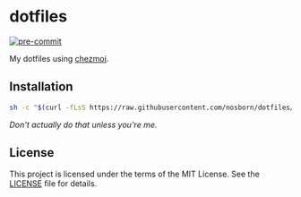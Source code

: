 # dotfiles

[![pre-commit](https://img.shields.io/badge/pre--commit-enabled-brightgreen?logo=pre-commit&logoColor=white)](https://github.com/pre-commit/pre-commit)

My dotfiles using [chezmoi](https://www.chezmoi.io).

## Installation

```sh
sh -c "$(curl -fLsS https://raw.githubusercontent.com/nosborn/dotfiles/main/install.sh)"
```

_Don't actually do that unless you're me._

## License

This project is licensed under the terms of the MIT License.
See the [LICENSE](LICENSE) file for details.
